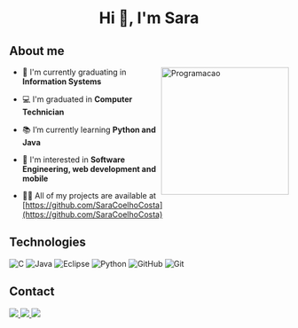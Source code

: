 <h1 align="center"> Hi 👋, I'm Sara</h1>

## About me

<img src="https://user-images.githubusercontent.com/31167065/123709946-3d22d200-d844-11eb-93b3-97128fe3e75d.png" min-width="200px" max-width="230px" width="230px" align="right" alt="Programacao">

- 🔭 I'm currently graduating in **Information Systems**

- 💻 I'm graduated in **Computer Technician**

- 📚 I’m currently learning **Python and Java**

- 🤔 I'm interested in **Software Engineering, web development and mobile**

- 👨‍💻 All of my projects are available at [https://github.com/SaraCoelhoCosta](https://github.com/SaraCoelhoCosta)

## Technologies

![C](https://img.shields.io/badge/C-4479A1?style=flat-square&logo=C&logoColor=white)
![Java](https://img.shields.io/badge/-Java-CC2927?style=flat-square&logo=Java&logoColor=white)
![Eclipse](https://img.shields.io/badge/-Eclipse-2C2255?style=flat-square&logo=eclipse&logoColor=white)
![Python](https://img.shields.io/badge/Python-007ACC?style=flat-square&logo=Python&logoColor=white)
![GitHub](https://img.shields.io/badge/-GitHub-181717?style=flat-square&logo=github)
![Git](https://img.shields.io/badge/-Git-black?style=flat-square&logo=git)


## Contact

<p>
  <a href="https://linkedin.com/in/saracoelhocosta" target="_blank">
    <img src="https://img.shields.io/badge/-Linkedin-0e76a8?style=flat-square&logo=Linkedin&logoColor=white">
  </a>
  
  <a href="https://instagram.com/sara.ccosta_" target="_blank">
    <img src="https://img.shields.io/badge/-Instagram-DF0174?style=flat-square&logo=instagram&logoColor=white">
  </a>
  
  
  <a href="Sara Coelho Costa:costa.saracoelho@gmail.com" target="_blank">
    <img src="https://img.shields.io/badge/-Gmail-CC2927?style=flat-square&logo=gmail&logoColor=white&link=Sara Coelho Costa:costa.saracoelho@gmail.com">
  </a>
</p>
 
